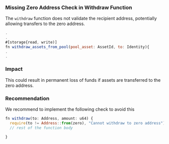 ### Missing Zero Address Check in Withdraw Function

The `withdraw` function does not validate the recipient address, potentially allowing transfers to the zero
address.

```javascript
.
.
#[storage{read, write)]
fn withdraw_assets_from_pool(pool_asset: AssetId, to: Identity){
.
.
```

### Impact
This could result in permanent loss of funds if assets are transferred to the zero address.

### Recommendation
We recommend to implement the following check to avoid this

```javascript
fn withdraw(to: Address, amount: u64) {
  require(to != Address::from(zero), "Cannot withdraw to zero address");
  // rest of the function body

}
```
